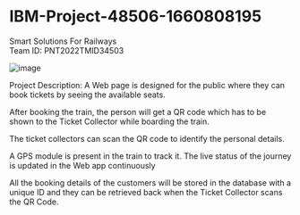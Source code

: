 # IBM-Project-48506-1660808195
Smart Solutions For Railways
<br>
Team ID: PNT2022TMID34503


![image](https://user-images.githubusercontent.com/68515023/197348051-ebe74434-9e4b-4b50-bf39-2f7ef20dc745.png)

Project Description:
  A Web page is designed for the public where they can book tickets by seeing the available seats.

  After booking the train, the person will get a QR code which has to be shown to the Ticket Collector while boarding the train.

  The ticket collectors can scan the QR code to identify the personal details.

  A GPS module is present in the train to track it. The live status of the journey is updated in the Web app continuously

  All the booking details of the customers will be stored in the database with a unique ID and they can be retrieved back when the Ticket Collector scans the QR Code.

